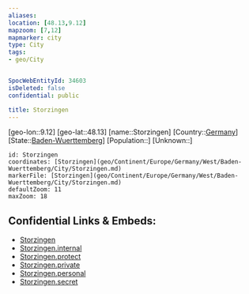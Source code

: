 ```yaml
---
aliases: 
location: [48.13,9.12]
mapzoom: [7,12] 
mapmarker: city 
type: City
tags:
- geo/City


SpocWebEntityId: 34603
isDeleted: false
confidential: public

title: Storzingen
---
```

[geo-lon::9.12]
[geo-lat::48.13]
[name::Storzingen]
[Country::[Germany](geo/Continent/Europe/Germany.md)]
[State::[Baden-Wuerttemberg](geo/Continent/Europe/Germany/West/Baden-Wuerttemberg.md)]
[Population::]
[Unknown::]


```leaflet
id: Storzingen
coordinates: [Storzingen](geo/Continent/Europe/Germany/West/Baden-Wuerttemberg/City/Storzingen.md)
markerFile: [Storzingen](geo/Continent/Europe/Germany/West/Baden-Wuerttemberg/City/Storzingen.md)
defaultZoom: 11 
maxZoom: 18
```


## Confidential Links & Embeds: 
- [Storzingen](../../../../../../../../_public/geo/Continent/Europe/Germany/West/Baden-Wuerttemberg/City/Storzingen.md) 
- [Storzingen.internal](../../../../../../../../_internal/geo/Continent/Europe/Germany/West/Baden-Wuerttemberg/City/Storzingen.internal.md) 
- [Storzingen.protect](../../../../../../../../_protect/geo/Continent/Europe/Germany/West/Baden-Wuerttemberg/City/Storzingen.protect.md) 
- [Storzingen.private](../../../../../../../../_private/geo/Continent/Europe/Germany/West/Baden-Wuerttemberg/City/Storzingen.private.md) 
- [Storzingen.personal](../../../../../../../../_personal/geo/Continent/Europe/Germany/West/Baden-Wuerttemberg/City/Storzingen.personal.md) 
- [Storzingen.secret](../../../../../../../../_secret/geo/Continent/Europe/Germany/West/Baden-Wuerttemberg/City/Storzingen.secret.md) 
